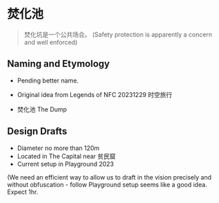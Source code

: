 # 焚化池

> 焚化坑是一个公共场合。 (Safety protection is apparently a concern and well enforced)

## Naming and Etymology

* Pending better name.
* Original idea from Legends of NFC 20231229 时空旅行

* 焚化池 The Dump

## Design Drafts

* Diameter no more than 120m
* Located in The Capital near 贫民窟
* Current setup in Playground 2023

(We need an efficient way to allow us to draft in the vision precisely and without obfuscation - follow Playground setup seems like a good idea. Expect 1hr.